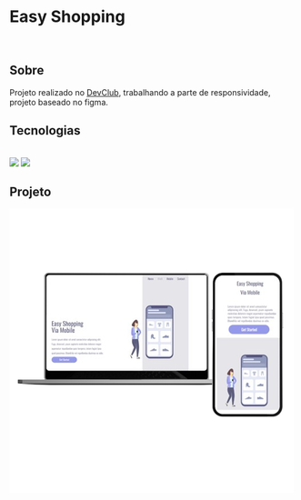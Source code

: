 <h1>Easy Shopping</h1>
<br>
<h2>Sobre</h2>
 <span style="font-family: "Montserrat, sans-serif">
Projeto realizado no <a href="https://rodolfomori.com.br/devclub-n1/">DevClub</a>, trabalhando a parte de responsividade, projeto baseado no figma.</span>

<h2> Tecnologias </h2>
<br>
<img src="https://img.shields.io/badge/HTML5-E34F26?style=for-the-badge&logo=html5&logoColor=white" />
<img src="https://img.shields.io/badge/CSS3-1572B6?style=for-the-badge&logo=css3&logoColor=white" />

<h2>Projeto</h2>
<img src="https://raw.githubusercontent.com/leticiamsantos20/Easy-Shopping/d3fcd92960903b3a4419bab678b015fdee181963/PROJ.%20EASY.png" />
